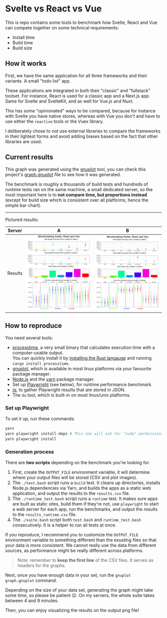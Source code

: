 Svelte vs React vs Vue
======================

This is repo contains some tools to benchmark how Svelte, React and Vue can compete together on some technical requirements:

* Install time
* Build time
* Build size

## How it works

First, we have the same application for all three frameworks and their variants. A small "todo list" app.

These applications are integrated in both their "classic" and "fullstack" toolset. For instance, React is used for a classic app and a Next.js app. Same for Svelte and SvelteKit, and as well for Vue.js and Nuxt.

This has some "opinionated" ways to be compared, because for instance with Svelte you have native stores, whereas with Vue you don't and have to use either the `reactive` tools or the Vuex library.

I deliberately chose to not use external libraries to compare the frameworks in their lightest forms and avoid adding biases based on the fact that other libraries are used.

## Current results

This graph was generated using the [gnuplot](http://www.gnuplot.info/) tool, you can check this project's [graph.gnuplot](./graph.gnuplot) file to see how it was generated.

The benchmark is roughly a thousands of build tests and hundreds of runtime tests ran on the same machine, a small dedicated server, so the most important here is to **not compare time, but proportions instead** (except for build size which is consistent over all platforms, hence the simple bar chart).

---

Pictured results:

| Server | A | B |
| --- | --- | --- |
| Results | ![](./output/dedi.png) | ![](./output/vps.png) |

## How to reproduce

You need several tools:

* [processtime](https://crates.io/crates/processtime), a very small binary that calculates execution time with a computer-usable output.<br>You can quickly install it by [installing the Rust langauge](https://www.rust-lang.org/fr) and running `cargo install processtime`.
* [gnuplot](http://www.gnuplot.info/), which is available in most linux platforms via your favourite package manager.
* [Node.js](http://nodejs.org/) and the [yarn](https://yarnpkg.com/) package manager.
* Set up [Playwright](https://playwright.dev/) (see below), for runtime performance benchmark.
* [jq](https://stedolan.github.io/jq/), to gather Playwright results that are stored in JSON.
* The `du` tool, which is built-in on most linux/unix platforms.

### Set up Playwright

To set it up, run these commands:

```bash
yarn
yarn playwright install-deps # This one will ask for "sudo" permissions
yarn playwright install
```

### Generation process

There are **two scripts** depending on the benchmark you're looking for.

1. First, create the `OUTPUT_FILE` environment variable, it will determine where your output files will be stored (CSV and plot images).
2. The `./test.bash` script runs a `build` test. It cleans up directories, installs Node.js dependencies via Yarn, and builds the apps as a static web application, and output the results to the `results.csv` file.
3. The `./runtime_test.bash` script runs a `runtime` test. It makes sure apps are built as static sites, build them if they're not, use `playwright` to start a web server for each app, run the benchmarks, and output the results to the `results_runtime.csv` file. 
4. The `./suite.bash` script both `test.bash` and `runtime_test.bash` consecutively. It is a helper to run all tests at once. 

If you reproduce, I recommend you to customize the `OUTPUT_FILE` environment variable to something different than the exusting files so that your data is more consistent. We cannot really use the data from different sources, as performance might be really different across platforms.

> Note: remember to **keep the first line** of the CSV files. It serves as headers for the graphs.

Next, once you have enough data in your set, run the `gnuplot graph.gnuplot` command.

Depending on the size of your data set, generating the graph might take some time, so please be patient 😉. On my servers, the whole suite takes between 4 and 9 minutes.

Then, you can enjoy visualizing the results on the output png file!
